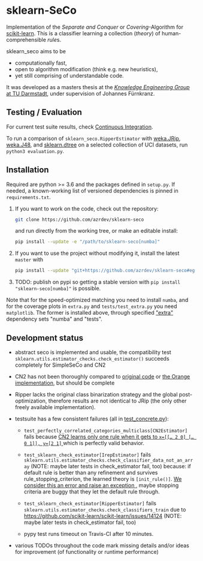 # sklearn-SeCo

Implementation of the *Separate and Conquer* or *Covering*-Algorithm for [scikit-learn](http://scikit-learn.org).
This is a classifier learning a collection (*theory*) of human-comprehensible *rule*s.

sklearn_seco aims to be
- computationally fast,
- open to algorithm modification (think e.g. new heuristics),
- yet still comprising of understandable code.

It was developed as a masters thesis at the
[*Knowledge Engineering Group* at TU Darmstadt](https://www.ke.tu-darmstadt.de/),
under supervision of Johannes Fürnkranz.


## Testing / Evaluation

For current test suite results, check
[Continuous Integration](https://travis-ci.com/azrdev/sklearn-seco).

To run a comparison of `sklearn_seco.RipperEstimator` with
[weka.JRip](http://weka.sourceforge.net/doc.stable/weka/classifiers/rules/JRip.html),
[weka.J48](http://weka.sourceforge.net/doc.stable/weka/classifiers/trees/J48.html), and
[sklearn.dtree](https://scikit-learn.org/stable/modules/tree.html)
on a selected collection of UCI datasets, run `python3 evaluation.py`.


## Installation

Required are python >= 3.6 and the packages defined in `setup.py`.
If needed, a known-working list of versioned dependencies is pinned in `requirements.txt`.

1. If you want to work on the code, check out the repository:

    ~~~sh
    git clone https://github.com/azrdev/sklearn-seco
    ~~~

    and run directly from the working tree, or make an editable install:

    ~~~sh
    pip install --update -e "/path/to/sklearn-seco[numba]"
    ~~~

2. If you want to use the project without modifying it, install the latest `master` with

    ~~~sh
    pip install --update "git+https://github.com/azrdev/sklearn-seco#egg=sklearn_seco[numba]"
    ~~~

3. TODO: publish on pypi so getting a stable version with `pip install "sklearn-seco[numba]"` is possible.


Note that for the speed-optimized matching you need to install `numba`,
and for the coverage plots in `extra.py` and `tests/test_extra.py` you need `matplotlib`.
The former is installed above, through specified
["extra"](https://packaging.python.org/tutorials/installing-packages/#installing-setuptools-extras)
dependency sets "numba" and "tests".


## Development status

- abstract seco is implemented and usable, the compatibility test
  `sklearn.utils.estimator_checks.check_estimator()`
  succeeds completely for SimpleSeCo and CN2

- CN2 has not been thoroughly compared to
  [original code](https://www.cs.utexas.edu/users/pclark/software/) or
  [the Orange implementation](https://orange3.readthedocs.io/projects/orange-visual-programming/widgets/model/cn2ruleinduction.html),
  but should be complete

- Ripper lacks the original class binarization strategy and the global post-optimization,
  therefore results are not identical to JRip (the only other freely available implementation).

- testsuite has a few consistent failures (all in [test_concrete.py](sklearn_seco/tests/test_concrete.py)):

    - `test_perfectly_correlated_categories_multiclass[CN2Estimator]`
      fails because [CN2 learns only one rule when it gets to `x=[[… 2 0] [… 0 1]], y=[2 1]`
      ](https://github.com/azrdev/sklearn-seco/blob/master/sklearn_seco/tests/conftest.py#L87..L89)
      which is perfectly valid behavior.

    - `test_sklearn_check_estimator[IrepEstimator]`
      fails `sklearn.utils.estimator_checks.check_classifier_data_not_an_array`
      (NOTE: maybe later tests in check_estimator fail, too) because:
      if default rule is better than any refinement and survives
      rule_stopping_criterion, the learned theory is `[init_rule()]`.
      [We consider this an error and raise an exception
      ](https://github.com/azrdev/sklearn-seco/blob/master/sklearn_seco/abstract.py#L161..L168),
      maybe stopping criteria are buggy that they let the default rule through.

    - `test_sklearn_check_estimator[RipperEstimator]`
      fails `sklearn.utils.estimator_checks.check_classifiers_train` due to <https://github.com/scikit-learn/scikit-learn/issues/14124>
      (NOTE: maybe later tests in check_estimator fail, too)

    - pypy test runs timeout on Travis-CI after 10 minutes.

- various TODOs throughout the code mark missing details
  and/or ideas for improvement (of functionality or runtime performance)

